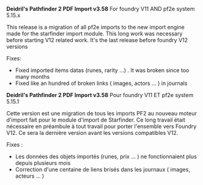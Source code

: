 **Deidril's Pathfinder 2 PDF Import v3.58**
For foundry V11 AND pf2e system 5.15.x 

This release is a migration of all pf2e imports to the new import engine made for the starfinder import module.
This long work was necessary before starting V12 related work.
It's the last release before foundry V12 versions

Fixes:
* Fixed imported items datas (runes, rarity ...) . It was broken since too many months
* Fixed like an hundred of broken links ( images, actors ... ) in journals


**Deidril's Pathfinder 2 PDF Import v3.58**
Pour foundry V11 ET pf2e system 5.15.1

Cette version est une migration de tous les imports PF2 au nouveau moteur d'import fait pour le module d'import de Starfinder.
Ce long travail était nécessaire en préambule à tout travail pour porter l'ensemble vers Foundry V12.
Ce sera la dernière version avant les versions compatibles V12.

Fixes :
* Les données des objets importés (runes, prix ... ) ne fonctionnaient plus depuis plusieurs mois
* Correction d'une centaine de liens brisés dans les journaux ( images, acteurs ... )

